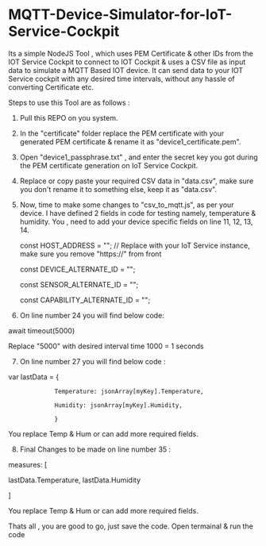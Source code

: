 # MQTT-Device-Simulator-for-IoT-Service-Cockpit
Its a simple NodeJS Tool , which uses PEM Certificate &amp; other IDs from the IOT Service Cockpit to connect to IOT Cockpit &amp; uses a CSV file as input data to simulate a MQTT Based IOT device. It can send data to your IOT Service cockpit with any desired time intervals, without any hassle of converting Certificate etc.

Steps to use this Tool are as follows :

1. Pull this REPO on you system.
2. In the "certificate" folder replace the PEM certificate with your generated PEM certificate & rename it as "device1_certificate.pem".
3. Open "device1_passphrase.txt" , and enter the secret key you got during the PEM certificate generation on IoT Service Cockpit.
4. Replace or copy paste your required CSV data in "data.csv", make sure you don't rename it to something else, keep it as "data.csv".
5. Now, time to make some changes to "csv_to_mqtt.js", as per your device. I have defined 2 fields in code for testing namely,
   temperature & humidity. 
   You , need to add your device specific fields on line 11, 12, 13, 14.
   
   const HOST_ADDRESS = ""; // Replace with your IoT Service instance, make sure you remove "https://" from front
   
   const DEVICE_ALTERNATE_ID = "";
   
   const SENSOR_ALTERNATE_ID = "";
   
   const CAPABILITY_ALTERNATE_ID = "";

6. On line number 24 you will find below code:

await timeout(5000)

Replace "5000" with desired interval time 1000 = 1 seconds

7. On line number 27 you will find below code :

var lastData = {
                 
                 Temperature: jsonArray[myKey].Temperature,
                 
                 Humidity: jsonArray[myKey].Humidity,
                 
                 }                                                    
                                                      
You replace Temp & Hum or can add more required fields.

8. Final Changes to be made on line number 35 : 

measures: [

lastData.Temperature, lastData.Humidity

]

You replace Temp & Hum or can add more required fields.

Thats all , you are good to go, just save the code. Open termainal & run the code
